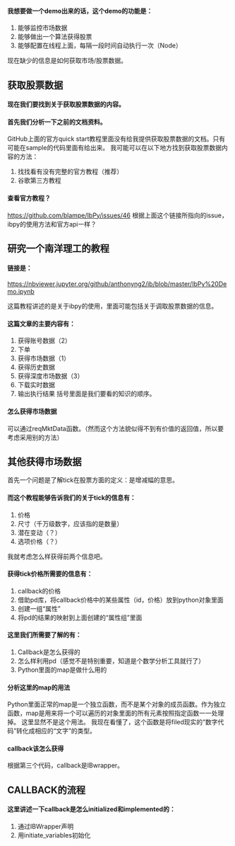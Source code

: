 #### 我想要做一个demo出来的话，这个demo的功能是：
1.	能够监控市场数据
2.	能够做出一个算法获得股票
3.	能够配置在线程上面，每隔一段时间自动执行一次（Node）

现在缺少的信息是如何获取市场/股票数据。

## 获取股票数据

#### 现在我们要找到关于获取股票数据的内容。

#### 首先我们分析一下之前的文档资料。
GitHub上面的官方quick start教程里面没有给我提供获取股票数据的文档。只有可能在sample的代码里面有给出来。
我可能可以在以下地方找到获取股票数据内容的方法：
1.	找找看有没有完整的官方教程（推荐）
2.	谷歌第三方教程

#### 查看官方教程？
https://github.com/blampe/IbPy/issues/46
根据上面这个链接所指向的issue，ibpy的使用方法和官方api一样？

## 研究一个南洋理工的教程
#### 链接是：
https://nbviewer.jupyter.org/github/anthonyng2/ib/blob/master/IbPy%20Demo.ipynb

这篇教程讲述的是关于ibpy的使用，里面可能包括关于调取股票数据的信息。

#### 这篇文章的主要内容有：
1.	获得账号数据（2）
2.	下单
3.	获得市场数据（1）
4.	获得历史数据
5.	获得深度市场数据（3）
6.	下载实时数据
7.	输出执行结果
括号里面是我们要看的知识的顺序。

#### 怎么获得市场数据
可以通过reqMktData函数。（然而这个方法貌似得不到有价值的返回值，所以要考虑采用别的方法）

## 其他获得市场数据

首先一个问题是了解tick在股票方面的定义：是增减幅的意思。

#### 而这个教程能够告诉我们的关于tick的信息有：
1.	价格
2.	尺寸（千万级数字，应该指的是数量）
3.	潜在变动（？）
4.	选项价格（？）

我就考虑怎么样获得前两个信息吧。

#### 获得tick价格所需要的信息有：
1.	callback的价格
2.	借助pd库，将callback价格中的某些属性（id，价格）放到python对象里面
3.	创建一组“属性”
4.	将pd的结果的映射到上面创建的“属性组”里面

#### 这里我们所需要了解的有：
1.	Callback是怎么获得的
2.	怎么样利用pd（感觉不是特别重要，知道是个数学分析工具就行了）
3.	Python里面的map是做什么用的

#### 分析这里的map的用法
Python里面正常的map是一个独立函数，而不是某个对象的成员函数。作为独立函数，map是用来将一个可以遍历的对象里面的所有元素按照指定函数一一处理掉。
这里显然不是这个用法。
我现在看懂了，这个函数是将filed现实的“数字代码”转化成相应的“文字”的类型。

#### callback该怎么获得
根据第三个代码，callback是IBwrapper。


## CALLBACK的流程
#### 这里讲述一下callback是怎么initialized和implemented的：
1.	通过IBWrapper声明
2.	用initiate_variables初始化

